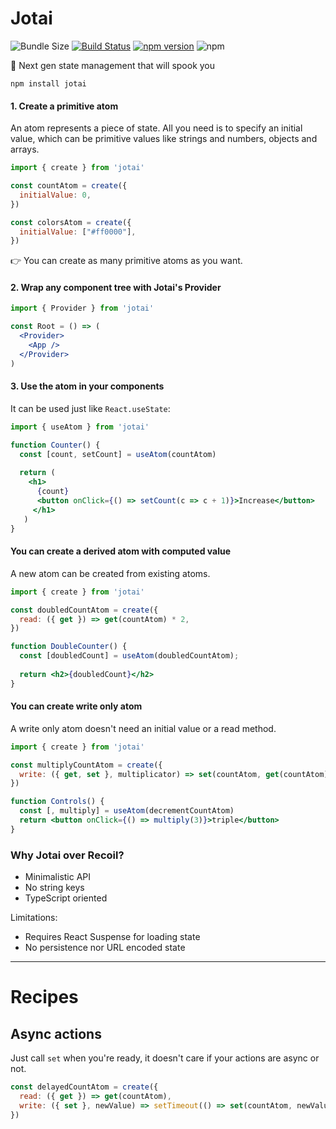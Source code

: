 <p align="center">
  <!--<img width="500" src="ghost.png" />-->
  <h1>Jotai</h1>
</p>

![Bundle Size](https://badgen.net/bundlephobia/minzip/jotai) [![Build Status](https://travis-ci.org/react-spring/jotai.svg?branch=master)](https://travis-ci.org/react-spring/jotai) [![npm version](https://badge.fury.io/js/jotai.svg)](https://badge.fury.io/js/jotai) ![npm](https://img.shields.io/npm/dt/jotai.svg)

👻 Next gen state management that will spook you 

    npm install jotai

#### 1. Create a primitive atom

An atom represents a piece of state. All you need is to specify an initial value, which can be primitive values like strings and numbers, objects and arrays.

```jsx
import { create } from 'jotai'

const countAtom = create({
  initialValue: 0,
})

const colorsAtom = create({
  initialValue: ["#ff0000"],
})
```

👉 You can create as many primitive atoms as you want.

#### 2. Wrap any component tree with Jotai's Provider 

```jsx
import { Provider } from 'jotai'

const Root = () => (
  <Provider>
    <App />
  </Provider>
)
```

#### 3. Use the atom in your components

It can be used just like `React.useState`:

```jsx
import { useAtom } from 'jotai'

function Counter() {
  const [count, setCount] = useAtom(countAtom)
 
  return (
    <h1>
      {count} 
      <button onClick={() => setCount(c => c + 1)}>Increase</button>
     </h1>
   )
}
```

#### You can create a derived atom with computed value

A new atom can be created from existing atoms.

```jsx
import { create } from 'jotai'

const doubledCountAtom = create({
  read: ({ get }) => get(countAtom) * 2,
})

function DoubleCounter() {
  const [doubledCount] = useAtom(doubledCountAtom);
  
  return <h2>{doubledCount}</h2>
}
```

#### You can create write only atom

A write only atom doesn't need an initial value or a read method.

```jsx
import { create } from 'jotai'

const multiplyCountAtom = create({
  write: ({ get, set }, multiplicator) => set(countAtom, get(countAtom) * multiplicator),
})

function Controls() {
  const [, multiply] = useAtom(decrementCountAtom)
  return <button onClick={() => multiply(3)}>triple</button>
}
```

### Why Jotai over Recoil?

* Minimalistic API
* No string keys
* TypeScript oriented

Limitations:
* Requires React Suspense for loading state
* No persistence nor URL encoded state

---

# Recipes

## Async actions

Just call `set` when you're ready, it doesn't care if your actions are async or not.

```jsx
const delayedCountAtom = create({
  read: ({ get }) => get(countAtom),
  write: ({ set }, newValue) => setTimeout(() => set(countAtom, newValue), 1000),
})
```
